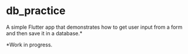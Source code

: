# db_practice

A simple Flutter app that demonstrates how to get user input from a form and then save it in a database.*

*Work in progress.
